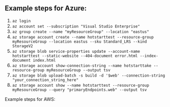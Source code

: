 ## Example steps for Azure:
1. `az login`
2. `az account set --subscription "Visual Studio Enterprise"`
3. `az group create --name "myResourceGroup" --location "eastus"`
4. `az storage account create --name hotstarttest --resource-group myResourceGroup --location eastus --sku Standard_LRS --kind StorageV2`
5. `az storage blob service-properties update --account-name hotstarttest --static-website --404-document error.html --index-document index.html`
6. `az storage account show-connection-string --name hotstarttake --resource-group myResourceGroup --output tsv`
7. `az storage blob upload-batch -s build -d '$web' --connection-string "your_connection_string_here"`
8. `az storage account show --name hotstarttest --resource-group myResourceGroup --query "primaryEndpoints.web" --output tsv`

Example steps for AWS:
